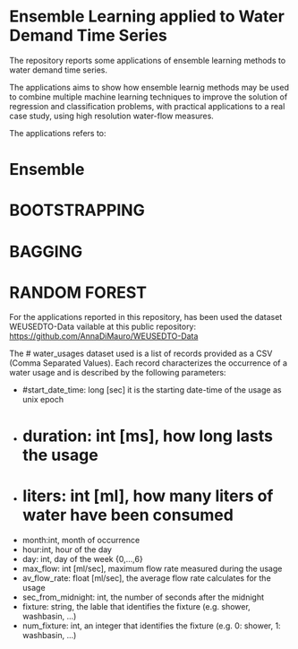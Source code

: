 # Ensemble Learning applied to Water Demand Time Series

The repository reports some applications of ensemble learning methods to water demand time series. 

The applications aims to show how ensemble learnig methods may be used to combine multiple machine learning techniques to improve the solution of regression and classification problems, with practical applications to a real case study, using high resolution water-flow measures. 

The applications refers to:
# Ensemble
# BOOTSTRAPPING
# BAGGING
# RANDOM FOREST





For the applications reported in this repository, has been used the dataset WEUSEDTO-Data vailable at this public repository: https://github.com/AnnaDiMauro/WEUSEDTO-Data 

The # water_usages dataset used is a list of records provided as a CSV (Comma Separated Values). Each record characterizes the occurrence of a water usage and is described by the following parameters:
*	#start_date_time: long [sec] it is the starting date-time of the usage as unix epoch
*	# duration: int [ms], how long lasts the usage
*	# liters: int [ml], how many liters of water have been consumed
*	month:int, month of occurrence
*	hour:int, hour of the day 
*	day: int, day of the week {0,…,6}
*	max_flow: int [ml/sec], maximum flow rate measured during the usage
*	av_flow_rate: float [ml/sec], the average flow rate calculates for the usage
*	sec_from_midnight: int, the number of seconds after the midnight
*	fixture: string, the lable that identifies the fixture (e.g. shower, washbasin, ...)
*	num_fixture: int, an integer that identifies the fixture (e.g. 0: shower, 1: washbasin, ...)
